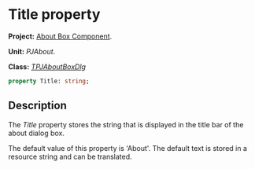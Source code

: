 # Title property #

**Project:** [About Box Component](AboutBoxComponent.md).

**Unit:** _PJAbout_.

**Class:** _[TPJAboutBoxDlg](TPJAboutBoxDlg.md)_

```pascal
property Title: string;
```

## Description ##

The _Title_ property stores the string that is displayed in the title bar of the about dialog box.

The default value of this property is 'About'. The default text is stored in a resource string and can be translated.